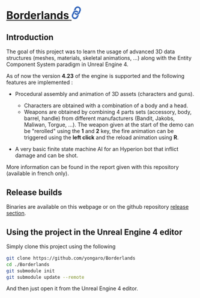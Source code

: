 # [**Borderlands** <img src="./data/images/link-icon-2.png" width="25"/>](https://github.com/yongaro/Borderlands)

## Introduction

The goal of this project was to learn the usage of advanced 3D data structures (meshes, materials, skeletal animations, ...) along with the Entity Component System paradigm in Unreal Engine 4.

As of now the version **4.23** of the engine is supported and the following features are implemented :
- Procedural assembly and animation of 3D assets (characters and guns).
  - Characters are obtained with a combination of a body and a head.
  - Weapons are obtained by combining 4 parts sets (accessory, body, barrel, handle) from different manufacturers (Bandit, Jakobs, Maliwan, Torgue, ...).
    The weapon given at the start of the demo can be "rerolled" using the **1** and **2** key, the fire animation can be triggered using the **left click** and the reload animation using **R**.

- A very basic finite state machine AI for an Hyperion bot that inflict damage and can be shot.

More information can be found in the report given with this repository (available in french only).

## Release builds

Binaries are available on this webpage or on the github repository [release section](https://github.com/yongaro/Borderlands/releases).

## Using the project in the Unreal Engine 4 editor

Simply clone this project using the following

```bash
git clone https://github.com/yongaro/Borderlands
cd ./Borderlands
git submodule init
git submodule update --remote
```

And then just open it from the Unreal Engine 4 editor.

